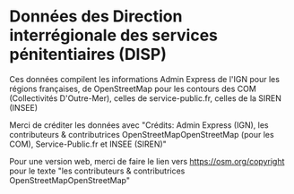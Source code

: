 # Données des Direction interrégionale des services pénitentiaires (DISP)

Ces données compilent les informations Admin Express de l'IGN pour les régions françaises, de OpenStreetMap pour les  contours des COM (Collectivités D'Outre-Mer), celles de service-public.fr, celles de la SIREN (INSEE)

Merci de créditer les données avec "Crédits: Admin Express (IGN), les contributeurs & contributrices OpenStreetMapOpenStreetMap (pour les COM), Service-Public.fr et INSEE (SIREN)"

Pour une version web, merci de faire le lien vers https://osm.org/copyright pour le texte "les contributeurs & contributrices OpenStreetMapOpenStreetMap"
